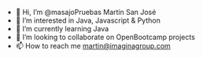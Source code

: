 - 👋 Hi, I’m @masajoPruebas Martín San José
- 👀 I’m interested in Java, Javascript & Python
- 🌱 I’m currently learning Java
- 💞️ I’m looking to collaborate on OpenBootcamp projects
- 📫 How to reach me martin@imaginagroup.com

<!---
masajoPruebas/masajoPruebas is a ✨ special ✨ repository because its `README.md` (this file) appears on your GitHub profile.
You can click the Preview link to take a look at your changes.
--->
